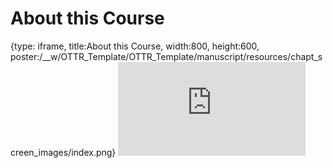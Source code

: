 # About this Course
 
{type: iframe, title:About this Course, width:800, height:600, poster:/__w/OTTR_Template/OTTR_Template/manuscript/resources/chapt_screen_images/index.png}
![](https://ottrproject.org/OTTR_Template/index.html)
 

 
